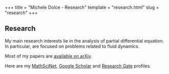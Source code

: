+++
title = "Michele Dolce - Research"
template = "research.html"
slug = "research"
+++

## Research

My main research interests lie in the analysis of partial differential equation.  
In particular, are focused on problems related to fluid dynamics.

Most of my papers are [available on arXiv](https://arxiv.org/a/0000-0002-6254-2070.html).

Here are my [MathSciNet](https://mathscinet.ams.org/mathscinet/search/author.html?mrauthid=1400737), [Google Scholar](https://scholar.google.com/citations?user=0sJTT28AAAAJ&hl=en) and [Research Gate](https://www.researchgate.net/profile/Michele_Dolce) profiles.
